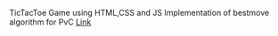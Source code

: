 TicTacToe Game using HTML,CSS and JS
Implementation of bestmove algorithm for PvC
[Link](https://tic-tac-toe-kappa-inky.vercel.app/)
